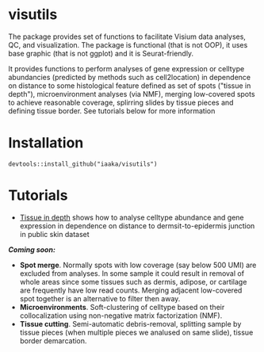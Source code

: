 # visutils
The package provides set of functions to facilitate Visium data analyses, QC, and visualization. The package is functional (that is not OOP), it uses base graphic (that is not ggplot) and it is Seurat-friendly.

It provides functions to perform analyses of gene expression or celltype abundancies (predicted by methods such as cell2location) in dependence on distance to some histological feature defined as set of spots ("tissue in depth"), microenvironment analyses (via NMF), merging low-covered spots to achieve reasonable coverage, splirring slides by tissue pieces and defining tissue border. See tutorials below for more information
# Installation
```
devtools::install_github("iaaka/visutils")
```
# Tutorials
* [Tissue in depth](vignettes/TissueInDepth.knit.md) shows how to analyse celltype abundance and gene expression in dependence on distance to dermsit-to-epidermis junction in public skin dataset

___Coming soon:___
* __Spot merge__. Normally spots with low coverage (say below 500 UMI) are excluded from analyses. In some sample it could result in removal of whole areas since some tissues such as dermis, adipose, or cartilage are frequently have low read counts. Merging adjacent low-covered spot together is an alternative to filter then away.
* __Microenvironments__. Soft-clustering of celltype based on their collocalization using non-negative matrix factorization (NMF).
* __Tissue cutting__. Semi-automatic debris-removal, splitting sample by tissue pieces (when multiple pieces we analused on same slide), tissue border demarcation.

